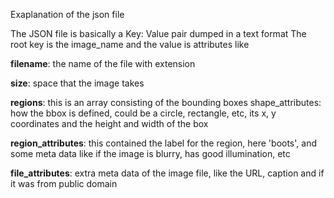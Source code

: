 Exaplanation of the json file

The JSON file is basically a Key: Value pair dumped in a text format
The root key is the image_name and the value is attributes like 


**filename**: the name of the file with extension

**size**: space that the image takes

**regions**: this is an array consisting of the bounding boxes
shape_attributes: how the bbox is defined, could be a circle, rectangle, etc, its x, y coordinates and the height and width of the box

**region_attributes**: this contained the label for the region, here 'boots', and some meta data like if the image is blurry, has good illumination, etc

**file_attributes**: extra meta data of the image file, like the URL, caption and if it was from public domain

